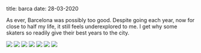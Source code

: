 title: barca
date: 28-03-2020

As ever, Barcelona was possibly too good. Despite going each year, now for close to half my life, it still feels underexplored to me. I get why some skaters so readily give their best years to the city.

<img src="../assets/sky.jpg">

<img src="../assets/kris.jpg">

<img src="../assets/kai.jpg">

<img src="../assets/drink.jpg">

<img src="../assets/nose.jpg">

<img src="../assets/miles.jpg">

<img src="../assets/props.jpg">
